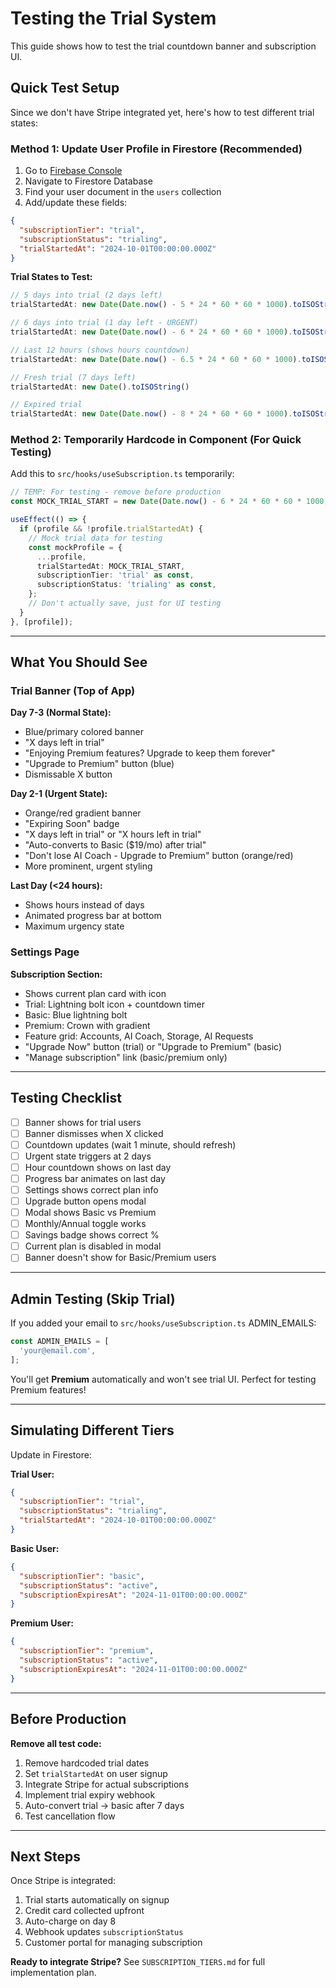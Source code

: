 # Testing the Trial System

This guide shows how to test the trial countdown banner and subscription UI.

## Quick Test Setup

Since we don't have Stripe integrated yet, here's how to test different trial states:

### Method 1: Update User Profile in Firestore (Recommended)

1. Go to [Firebase Console](https://console.firebase.google.com)
2. Navigate to Firestore Database
3. Find your user document in the `users` collection
4. Add/update these fields:

```json
{
  "subscriptionTier": "trial",
  "subscriptionStatus": "trialing",
  "trialStartedAt": "2024-10-01T00:00:00.000Z"
}
```

**Trial States to Test:**

```javascript
// 5 days into trial (2 days left)
trialStartedAt: new Date(Date.now() - 5 * 24 * 60 * 60 * 1000).toISOString()

// 6 days into trial (1 day left - URGENT)
trialStartedAt: new Date(Date.now() - 6 * 24 * 60 * 60 * 1000).toISOString()

// Last 12 hours (shows hours countdown)
trialStartedAt: new Date(Date.now() - 6.5 * 24 * 60 * 60 * 1000).toISOString()

// Fresh trial (7 days left)
trialStartedAt: new Date().toISOString()

// Expired trial
trialStartedAt: new Date(Date.now() - 8 * 24 * 60 * 60 * 1000).toISOString()
```

### Method 2: Temporarily Hardcode in Component (For Quick Testing)

Add this to `src/hooks/useSubscription.ts` temporarily:

```typescript
// TEMP: For testing - remove before production
const MOCK_TRIAL_START = new Date(Date.now() - 6 * 24 * 60 * 60 * 1000); // 1 day left

useEffect(() => {
  if (profile && !profile.trialStartedAt) {
    // Mock trial data for testing
    const mockProfile = {
      ...profile,
      trialStartedAt: MOCK_TRIAL_START,
      subscriptionTier: 'trial' as const,
      subscriptionStatus: 'trialing' as const,
    };
    // Don't actually save, just for UI testing
  }
}, [profile]);
```

---

## What You Should See

### Trial Banner (Top of App)

**Day 7-3 (Normal State):**
- Blue/primary colored banner
- "X days left in trial"
- "Enjoying Premium features? Upgrade to keep them forever"
- "Upgrade to Premium" button (blue)
- Dismissable X button

**Day 2-1 (Urgent State):**
- Orange/red gradient banner
- "Expiring Soon" badge
- "X days left in trial" or "X hours left in trial"
- "Auto-converts to Basic ($19/mo) after trial"
- "Don't lose AI Coach - Upgrade to Premium" button (orange/red)
- More prominent, urgent styling

**Last Day (<24 hours):**
- Shows hours instead of days
- Animated progress bar at bottom
- Maximum urgency state

### Settings Page

**Subscription Section:**
- Shows current plan card with icon
- Trial: Lightning bolt icon + countdown timer
- Basic: Blue lightning bolt
- Premium: Crown with gradient
- Feature grid: Accounts, AI Coach, Storage, AI Requests
- "Upgrade Now" button (trial) or "Upgrade to Premium" (basic)
- "Manage subscription" link (basic/premium only)

---

## Testing Checklist

- [ ] Banner shows for trial users
- [ ] Banner dismisses when X clicked
- [ ] Countdown updates (wait 1 minute, should refresh)
- [ ] Urgent state triggers at 2 days
- [ ] Hour countdown shows on last day
- [ ] Progress bar animates on last day
- [ ] Settings shows correct plan info
- [ ] Upgrade button opens modal
- [ ] Modal shows Basic vs Premium
- [ ] Monthly/Annual toggle works
- [ ] Savings badge shows correct %
- [ ] Current plan is disabled in modal
- [ ] Banner doesn't show for Basic/Premium users

---

## Admin Testing (Skip Trial)

If you added your email to `src/hooks/useSubscription.ts` ADMIN_EMAILS:

```typescript
const ADMIN_EMAILS = [
  'your@email.com',
];
```

You'll get **Premium** automatically and won't see trial UI. Perfect for testing Premium features!

---

## Simulating Different Tiers

Update in Firestore:

**Trial User:**
```json
{
  "subscriptionTier": "trial",
  "subscriptionStatus": "trialing",
  "trialStartedAt": "2024-10-01T00:00:00.000Z"
}
```

**Basic User:**
```json
{
  "subscriptionTier": "basic",
  "subscriptionStatus": "active",
  "subscriptionExpiresAt": "2024-11-01T00:00:00.000Z"
}
```

**Premium User:**
```json
{
  "subscriptionTier": "premium",
  "subscriptionStatus": "active",
  "subscriptionExpiresAt": "2024-11-01T00:00:00.000Z"
}
```

---

## Before Production

**Remove all test code:**
1. Remove hardcoded trial dates
2. Set `trialStartedAt` on user signup
3. Integrate Stripe for actual subscriptions
4. Implement trial expiry webhook
5. Auto-convert trial → basic after 7 days
6. Test cancellation flow

---

## Next Steps

Once Stripe is integrated:
1. Trial starts automatically on signup
2. Credit card collected upfront
3. Auto-charge on day 8
4. Webhook updates `subscriptionStatus`
5. Customer portal for managing subscription

**Ready to integrate Stripe?** See `SUBSCRIPTION_TIERS.md` for full implementation plan.

